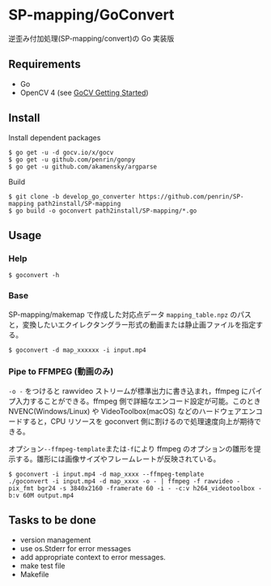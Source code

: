 SP-mapping/GoConvert
====================

逆歪み付加処理(SP-mapping/convert)の Go 実装版

Requirements
------------

 * Go
 * OpenCV 4 (see [GoCV Getting Started](https://gocv.io/getting-started/))


Install
-------

Install dependent packages

```
$ go get -u -d gocv.io/x/gocv
$ go get -u github.com/penrin/gonpy
$ go get -u github.com/akamensky/argparse
```

Build

```
$ git clone -b develop_go_converter https://github.com/penrin/SP-mapping path2install/SP-mapping
$ go build -o goconvert path2install/SP-mapping/*.go
```


Usage
-----


### Help

```
$ goconvert -h
```

### Base

SP-mapping/makemap で作成した対応点データ `mapping_table.npz` のパスと，変換したいエクイレクタングラー形式の動画または静止画ファイルを指定する。

```
$ goconvert -d map_xxxxxx -i input.mp4
```




### Pipe to FFMPEG (動画のみ)

`-o -` をつけると rawvideo ストリームが標準出力に書き込まれ，ffmpeg にパイプ入力することができる。ffmpeg 側で詳細なエンコード設定が可能。このとき NVENC(Windows/Linux) や VideoToolbox(macOS) などのハードウェアエンコードすると，CPU リソースを goconvert 側に割けるので処理速度向上が期待できる。


オプション`--ffmpeg-template`または`-f`により ffmpeg のオプションの雛形を提示する。雛形には画像サイズやフレームレートが反映されている。

```
$ goconvert -i input.mp4 -d map_xxxx --ffmpeg-template 
./goconvert -i input.mp4 -d map_xxxx -o - | ffmpeg -f rawvideo -pix_fmt bgr24 -s 3840x2160 -framerate 60 -i - -c:v h264_videotoolbox -b:v 60M output.mp4
```




Tasks to be done
----------------

* version management
* use os.Stderr for error messages
* add appropriate context to error messages.
* make test file
* Makefile





 